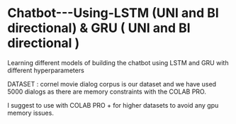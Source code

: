 # Chatbot---Using-LSTM (UNI and BI directional) & GRU ( UNI and BI directional )
Learning different models of building the chatbot using LSTM and GRU with different hyperparameters

DATASET : cornel movie dialog corpus is our dataset and we have used 5000 dialogs as there are memory constraints with the COLAB PRO.

I suggest to use with COLAB PRO + for higher datasets to avoid any gpu memory issues.
